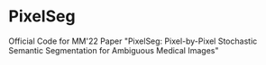 # PixelSeg
Official Code for MM'22 Paper "PixelSeg: Pixel-by-Pixel Stochastic Semantic Segmentation for Ambiguous Medical Images"

